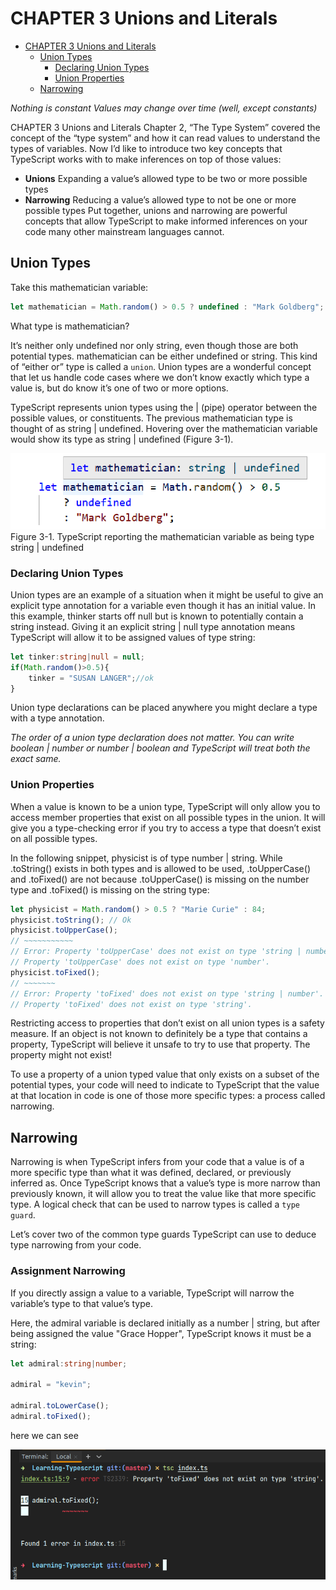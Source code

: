 # CHAPTER 3 Unions and Literals

- [CHAPTER 3 Unions and Literals](#chapter-3-unions-and-literals)
  - [Union Types](#union-types)
    - [Declaring Union Types](#declaring-union-types)
    - [Union Properties](#union-properties)
  - [Narrowing](#narrowing)


_Nothing is constant
Values may change over time
(well, except constants)_

CHAPTER 3
Unions and Literals
Chapter 2, “The Type System” covered the concept of the “type system” and how it
can read values to understand the types of variables. Now I’d like to introduce two key
concepts that TypeScript works with to make inferences on top of those values:

- **Unions**
  Expanding a value’s allowed type to be two or more possible types
- **Narrowing**
  Reducing a value’s allowed type to not be one or more possible types
  Put together, unions and narrowing are powerful concepts that allow TypeScript to
  make informed inferences on your code many other mainstream languages cannot.

## Union Types

Take this mathematician variable:

```ts
let mathematician = Math.random() > 0.5 ? undefined : "Mark Goldberg";
```

What type is mathematician?

It’s neither only undefined nor only string, even though those are both potential
types. mathematician can be either undefined or string. This kind of “either or”
type is called a `union`. Union types are a wonderful concept that let us handle code
cases where we don’t know exactly which type a value is, but do know it’s one of two
or more options.

TypeScript represents union types using the | (pipe) operator between the possible
values, or constituents. The previous mathematician type is thought of as string |
undefined. Hovering over the mathematician variable would show its type as string
| undefined (Figure 3-1).

![Figure 3-1](../img/7.png)
Figure 3-1. TypeScript reporting the mathematician variable as being type string |
undefined

### Declaring Union Types

Union types are an example of a situation when it might be useful to give an explicit
type annotation for a variable even though it has an initial value. In this example,
thinker starts off null but is known to potentially contain a string instead. Giving
it an explicit string | null type annotation means TypeScript will allow it to be
assigned values of type string:

```ts
let tinker:string|null = null;
if(Math.random()>0.5){
    tinker = "SUSAN LANGER";//ok
}
```

Union type declarations can be placed anywhere you might declare a type with a type
annotation.

*The order of a union type declaration does not matter. You can
write boolean | number or number | boolean and TypeScript will
treat both the exact same.*

### Union Properties

When a value is known to be a union type, TypeScript will only allow you to access
member properties that exist on all possible types in the union. It will give you a
type-checking error if you try to access a type that doesn’t exist on all possible types.

In the following snippet, physicist is of type number | string. While .toString()
exists in both types and is allowed to be used, .toUpperCase() and .toFixed()
are not because .toUpperCase() is missing on the number type and .toFixed() is
missing on the string type:

```ts
let physicist = Math.random() > 0.5 ? "Marie Curie" : 84;
physicist.toString(); // Ok
physicist.toUpperCase();
// ~~~~~~~~~~~
// Error: Property 'toUpperCase' does not exist on type 'string | number'.
// Property 'toUpperCase' does not exist on type 'number'.
physicist.toFixed();
// ~~~~~~~
// Error: Property 'toFixed' does not exist on type 'string | number'.
// Property 'toFixed' does not exist on type 'string'.
```

Restricting access to properties that don’t exist on all union types is a safety measure.
If an object is not known to definitely be a type that contains a property, TypeScript
will believe it unsafe to try to use that property. The property might not exist!

To use a property of a union typed value that only exists on a subset of the potential
types, your code will need to indicate to TypeScript that the value at that location in
code is one of those more specific types: a process called narrowing.

## Narrowing

Narrowing is when TypeScript infers from your code that a value is of a more specific
type than what it was defined, declared, or previously inferred as. Once TypeScript
knows that a value’s type is more narrow than previously known, it will allow you to
treat the value like that more specific type. A logical check that can be used to narrow
types is called a `type guard`.

Let’s cover two of the common type guards TypeScript can use to deduce type
narrowing from your code.

### Assignment Narrowing
If you directly assign a value to a variable, TypeScript will narrow the variable’s type
to that value’s type.

Here, the admiral variable is declared initially as a number | string, but after being
assigned the value "Grace Hopper", TypeScript knows it must be a string:

```ts
let admiral:string|number;

admiral = "kevin";

admiral.toLowerCase();
admiral.toFixed();
```
here we can see 

![](../img/8.png)
